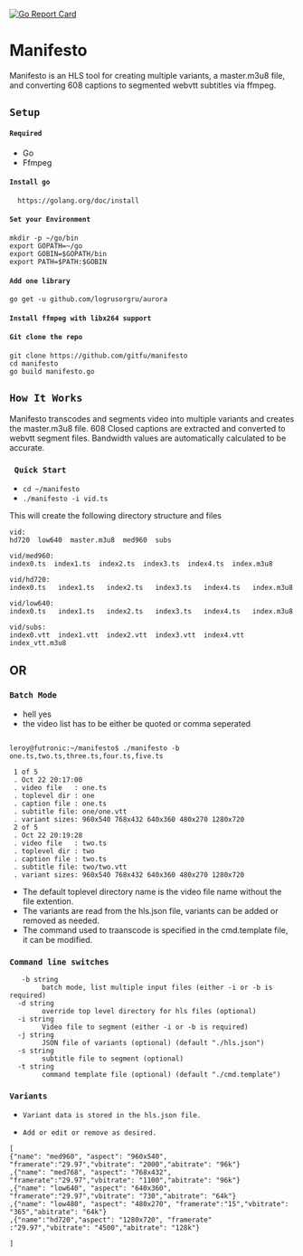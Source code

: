 [![Go Report Card](https://goreportcard.com/badge/github.com/gitfu/manifesto)](https://goreportcard.com/report/github.com/gitfu/manifesto)

# Manifesto
Manifesto is an HLS tool for creating multiple variants, a master.m3u8 file, and converting 608 captions to segmented webvtt subtitles via ffmpeg.

## ``` Setup ```

#### ```Required``` 
* Go 
* Ffmpeg

#### ```Install go```
      https://golang.org/doc/install

#### ```Set your Environment```
```
mkdir -p ~/go/bin
export GOPATH=~/go
export GOBIN=$GOPATH/bin
export PATH=$PATH:$GOBIN
```
#### ``` Add one library ```
```
go get -u github.com/logrusorgru/aurora
```

#### ```Install ffmpeg with libx264 support```


#### ```Git clone the repo ```
```
git clone https://github.com/gitfu/manifesto
cd manifesto
go build manifesto.go
```

## ``` How It Works ```

Manifesto transcodes and segments video into multiple variants and creates the master.m3u8 file. 
608 Closed captions are extracted and converted to webvtt segment files.
Bandwidth values are automatically calculated to be accurate.

### ``` Quick Start```

* ``` cd ~/manifesto ```
* ``` ./manifesto -i vid.ts ```

This will create the following directory structure and files 

```
vid:
hd720  low640  master.m3u8  med960  subs

vid/med960:
index0.ts  index1.ts  index2.ts  index3.ts  index4.ts  index.m3u8

vid/hd720:
index0.ts   index1.ts   index2.ts   index3.ts   index4.ts   index.m3u8

vid/low640:
index0.ts   index1.ts   index2.ts   index3.ts   index4.ts   index.m3u8

vid/subs:
index0.vtt  index1.vtt  index2.vtt  index3.vtt  index4.vtt  index_vtt.m3u8
```

## OR 
### ``` Batch Mode ```
*  hell yes
*  the video list has to be either be quoted or comma seperated

```

leroy@futronic:~/manifesto$ ./manifesto -b one.ts,two.ts,three.ts,four.ts,five.ts

 1 of 5
 . Oct 22 20:17:00
 . video file   : one.ts
 . toplevel dir : one
 . caption file : one.ts 
 . subtitle file: one/one.vtt
 . variant sizes: 960x540 768x432 640x360 480x270 1280x720  
 2 of 5
 . Oct 22 20:19:28
 . video file   : two.ts
 . toplevel dir : two
 . caption file : two.ts 
 . subtitle file: two/two.vtt
 . variant sizes: 960x540 768x432 640x360 480x270 1280x720  

```

* The default toplevel directory name is the video file name without the file extention.
* The variants are read from the hls.json file, variants can be added or removed as needed. 
* The command used to traanscode is specified in the cmd.template file, it can be modified. 

### ```Command line switches```
```
   -b string
    	batch mode, list multiple input files (either -i or -b is required)
  -d string
    	override top level directory for hls files (optional)
  -i string
    	Video file to segment (either -i or -b is required)
  -j string
    	JSON file of variants (optional) (default "./hls.json")
  -s string
    	subtitle file to segment (optional)
  -t string
    	command template file (optional) (default "./cmd.template")

```
### ``` Variants ```


*     Variant data is stored in the hls.json file. 
*     Add or edit or remove as desired.

```
[
{"name": "med960", "aspect": "960x540", "framerate":"29.97","vbitrate": "2000","abitrate": "96k"}
,{"name": "med768", "aspect": "768x432", "framerate":"29.97","vbitrate": "1100","abitrate": "96k"}
,{"name": "low640", "aspect": "640x360", "framerate":"29.97","vbitrate": "730","abitrate": "64k"}
,{"name": "low480", "aspect": "480x270", "framerate":"15","vbitrate": "365","abitrate": "64k"}
,{"name":"hd720","aspect": "1280x720", "framerate" :"29.97","vbitrate": "4500","abitrate": "128k"}

]
```








